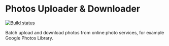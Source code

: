 # Photos Uploader & Downloader

[![Build status](https://ci.appveyor.com/api/projects/status/cbpvjtvp3lekwnse?svg=true)](https://ci.appveyor.com/project/HardySoftware/photosuploaderdownloader)

Batch upload and download photos from online photo services, for example Google Photos Library.


